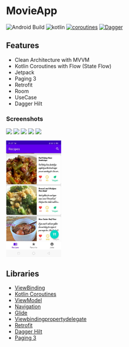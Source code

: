 # MovieApp

![Android Build](https://github.com/Ezike/Baking-App-Kotlin/workflows/Android%20Build/badge.svg) ![kotlin](https://img.shields.io/badge/Kotlin-1.4.xx-blue) [![coroutines](https://img.shields.io/badge/Kotlin-Coroutines-orange)](https://developer.android.com/kotlin/coroutines) [![Dagger](https://img.shields.io/badge/Dagger-Hilt-orange)](https://dagger.dev/hilt)


## Features
* Clean Architecture with MVVM 
* Kotlin Coroutines with Flow (State Flow)
* Jetpack
* Paging 3 
* Retrofit
* Room
* UseCase
* Dagger Hilt


### Screenshots
<img src="hhttps://github.com/e444er/MovieApp/blob/master/app/sampledata/s1.jpg" width="200" /> <img src="hhttps://github.com/e444er/MovieApp/blob/master/app/sampledata/s2.jpg" width="200" />
<img src="hhttps://github.com/e444er/MovieApp/blob/master/app/sampledata/s3.jpg" width="200" /> <img src="hhttps://github.com/e444er/MovieApp/blob/master/app/sampledata/s4.jpg" width="200" /> 
<img src="hhttps://github.com/e444er/MovieApp/blob/master/app/sampledata/s5.jpg" width="200" /> 

<img src="https://github.com/e444er/Foody/blob/master/app/src/main/res/drawable/q9.jpg" width="150" />

## Libraries
*   [ViewBinding](https://github.com/androidbroadcast/ViewBindingPropertyDelegate)
*   [Kotlin Coroutines](https://github.com/Kotlin/kotlinx.coroutines)
*   [ViewModel](https://developer.android.com/topic/libraries/architecture/viewmodel)
*   [Navigation](https://github.com/topics/android-navigation-component)
*   [Glide](https://github.com/bumptech/glide)
*   [Viewbindingpropertydelegate](https://github.com/androidbroadcast/ViewBindingPropertyDelegate)
*   [Retrofit](https://square.github.io/retrofit/)
*   [Dagger Hilt](https://dagger.dev/hilt)
*   [Paging 3](https://dagger.dev/hilt)
